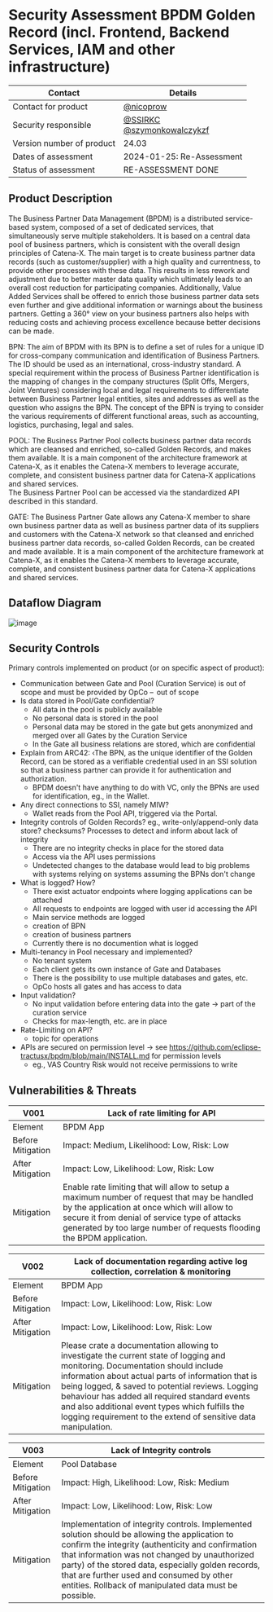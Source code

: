 # Security Assessment BPDM Golden Record (incl. Frontend, Backend Services, IAM and other infrastructure)

| Contact                  | Details                                                                           |
| ------------------------- | ---------------------------------------------------------------------------------------------- |
| Contact for product       | [@nicoprow](https://github.com/nicoprow) |
| Security responsible      | [@SSIRKC](https://github.com/SSIRKC) <br> [@szymonkowalczykzf](https://github.com/szymonkowalczykzf) |
| Version number of product | 24.03                                                                                         |
| Dates of assessment       | 2024-01-25: Re-Assessment                                                                      |
| Status of assessment      | RE-ASSESSMENT DONE                                                                            |

## Product Description
The Business Partner Data Management (BPDM) is a distributed service-based system, composed of a set of dedicated services, that simultaneously serve multiple stakeholders. 
It is based on a central data pool of business partners, which is consistent with the overall design principles of Catena-X. 
The main target is to create business partner data records (such as customer/supplier) with a high quality and currentness, to provide other processes with these data. 
This results in less rework and adjustment due to better master data quality which ultimately leads to an overall cost reduction for participating companies. 
Additionally, Value Added Services shall be offered to enrich those business partner data sets even further and give additional information or warnings about the business partners. 
Getting a 360° view on your business partners also helps with reducing costs and achieving process excellence because better decisions can be made. 

BPN:
The aim of BPDM with its BPN is to define a set of rules for a unique ID for cross-company communication and identification of Business Partners. 
The ID should be used as an international, cross-industry standard. A special requirement within the process of Business Partner identification is the mapping of changes in the company structures (Split Offs, Mergers, Joint Ventures) considering local and legal requirements to differentiate between Business Partner legal entities, sites and addresses as well as the question who assigns the BPN. 
The concept of the BPN is trying to consider the various requirements of different functional areas, such as accounting, logistics, purchasing, legal and sales.

POOL: 
The Business Partner Pool collects business partner data records which are cleansed and enriched, so-called Golden Records, and makes them available. 
It is a main component of the architecture framework at Catena-X, as it enables the Catena-X members to leverage accurate, complete, and consistent business partner data for Catena-X applications and shared services.  
The Business Partner Pool can be accessed via the standardized API described in this standard. 

GATE: 
The Business Partner Gate allows any Catena-X member to share own business partner data as well as business partner data of its suppliers and customers with the Catena-X network so that cleansed and enriched business partner data records, so-called Golden Records, can be created and made available. 
It is a main component of the architecture framework at Catena-X, as it enables the Catena-X members to leverage accurate, complete, and consistent business partner data for Catena-X applications and shared services.

## Dataflow Diagram
![image](https://github.com/eclipse-tractusx/bpdm/assets/115729451/85588864-1fd0-45a8-8155-9f7bdeae70ee)

## Security Controls

Primary controls implemented on product (or on specific aspect of product):

* Communication between Gate and Pool (Curation Service) is out of scope and must be provided by OpCo –  out of scope
* Is data stored in Pool/Gate confidential?
  * All data in the pool is publicly available
  * No personal data is stored in the pool
  * Personal data may be stored in the gate but gets anonymized and merged over all Gates by the Curation Service
  * In the Gate all business relations are stored, which are confidential
* Explain from ARC42: ‹The BPN, as the unique identifier of the Golden Record, can be stored as a verifiable credential used in an SSI solution so that a business partner can provide it for authentication and authorization.
  * BPDM doesn't have anything to do with VC, only the BPNs are used for identification, eg., in the Wallet.
* Any direct connections to SSI, namely MIW?
  * Wallet reads from the Pool API, triggered via the Portal.
* Integrity controls of Golden Records? eg., write-only/append-only data store? checksums? Processes to detect and inform about lack of integrity
  * There are no integrity checks in place for the stored data
  * Access via the API uses permissions
  * Undetected changes to the database would lead to big problems with systems relying on systems assuming the BPNs don't change
* What is logged? How?
  * There exist actuator endpoints where logging applications can be attached 
  * All requests to endpoints are logged with user id accessing the API
  * Main service methods are logged
  * creation of BPN
  * creation of business partners
  * Currently there is no documention what is logged
* Multi-tenancy in Pool necessary and implemented?
  * No tenant system
  * Each client gets its own instance of Gate and Databases
  * There is the possibility to use multiple databases and gates, etc.
  * OpCo hosts all gates and has access to data
* Input validation?
  * No input validation before entering data into the gate → part of the curation service
  * Checks for max-length, etc. are in place
* Rate-Limiting on API?
  * topic for operations
* APIs are secured on permission level → see https://github.com/eclipse-tractusx/bpdm/blob/main/INSTALL.md for permission levels
  * eg., VAS Country Risk would not receive permissions to write

## Vulnerabilities & Threats
| V001 | 	Lack of rate limiting for API |
| ------------------------- | ------------------------- |
| Element | BPDM App |
| Before Mitigation | Impact: Medium, Likelihood: Low, Risk: Low |
| After Mitigation | Impact: Low, Likelihood: Low, Risk: Low |
| Mitigation | Enable rate limiting that will allow to setup a maximum number of request that may be handled by the application at once which will allow to secure it from denial of service type of attacks generated by too large number of requests flooding the BPDM application. |

| V002 | 	Lack of documentation regarding active log collection, correlation & monitoring |
| ------------------------- | ------------------------- |
| Element | BPDM App |
| Before Mitigation | Impact: Low, Likelihood: Low, Risk: Low |
| After Mitigation | Impact: Low, Likelihood: Low, Risk: Low |
| Mitigation | Please crate a documentation allowing to investigate the current state of logging and monitoring. Documentation should include information about actual parts of information that is being logged, & saved to potential reviews. Logging behaviour has added all required standard events and also additional event types which fulfills the logging requirement to the extend of sensitive data manipulation. |

| V003 | Lack of Integrity controls |
| ------------------------- | ------------------------- |
| Element | Pool Database |
| Before Mitigation | Impact: High, Likelihood: Low, Risk: Medium |
| After Mitigation | Impact: Low, Likelihood: Low, Risk: Low |
| Mitigation | Implementation of integrity controls. Implemented solution should be allowing the application to confirm the integrity (authenticity and confirmation that information was not changed by unauthorized party) of the stored data, especially golden records, that are further used and consumed by other entities. Rollback of manipulated data must be possible. |
